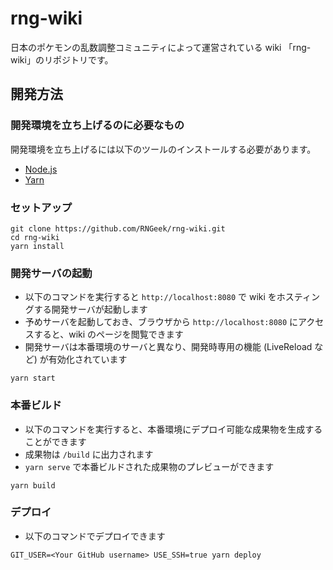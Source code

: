 # rng-wiki

日本のポケモンの乱数調整コミュニティによって運営されている wiki 「rng-wiki」のリポジトリです。

## 開発方法

### 開発環境を立ち上げるのに必要なもの
開発環境を立ち上げるには以下のツールのインストールする必要があります。

- [Node.js](https://nodejs.org/ja/)
- [Yarn](https://classic.yarnpkg.com/ja/)

### セットアップ

```console
git clone https://github.com/RNGeek/rng-wiki.git
cd rng-wiki
yarn install
```

### 開発サーバの起動

- 以下のコマンドを実行すると `http://localhost:8080` で wiki をホスティングする開発サーバが起動します
- 予めサーバを起動しておき、ブラウザから `http://localhost:8080` にアクセスすると、wiki のページを閲覧できます
- 開発サーバは本番環境のサーバと異なり、開発時専用の機能 (LiveReload など) が有効化されています

```console
yarn start
```

### 本番ビルド

- 以下のコマンドを実行すると、本番環境にデプロイ可能な成果物を生成することができます
- 成果物は `/build` に出力されます
- `yarn serve` で本番ビルドされた成果物のプレビューができます

```console
yarn build
```


### デプロイ

- 以下のコマンドでデプロイできます

```console
GIT_USER=<Your GitHub username> USE_SSH=true yarn deploy
```
